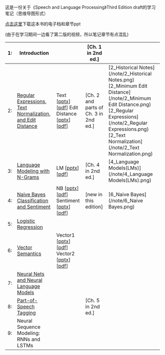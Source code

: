 这是一份关于《Speech and Language Processing》Third Edition draft的学习笔记（思维导图形式）



[点击这里](https://web.stanford.edu/~jurafsky/slp3/)下载这本书的电子档和章节ppt



(由于在学习期间一边看了第二版的视频，所以笔记章节有点混乱)



| 1:   | Introduction                                                 |                                                              | [Ch. 1 in 2nd ed.]                    |                                                              |
| ---- | ------------------------------------------------------------ | ------------------------------------------------------------ | ------------------------------------- | ------------------------------------------------------------ |
| 2:   | [Regular Expressions, Text Normalization, and Edit Distance](https://web.stanford.edu/~jurafsky/slp3/2.pdf) | Text [[pptx](https://web.stanford.edu/~jurafsky/slp3/slides/2_TextProc.pptx)][[pdf](https://web.stanford.edu/~jurafsky/slp3/slides/2_TextProc.pdf)] Edit Distance [[pptx](https://web.stanford.edu/~jurafsky/slp3/slides/2_EditDistance.pptx)][[pdf](https://web.stanford.edu/~jurafsky/slp3/slides/2_EditDistance.pdf)] | [Ch. 2 and parts of Ch. 3 in 2nd ed.] | [2_Historical Notes](/note/2_Historical Notes.png)   [2_Minimum Edit Distance](/note/2_Minimum Edit Distance.png) [2_Regular Expressions](/note/2_Regular Expressions.png) [2_Text Normalization](/note/2_Text Normalization.png) |
| 3:   | [Language Modeling with N-Grams](https://web.stanford.edu/~jurafsky/slp3/3.pdf) | LM [[pptx](https://web.stanford.edu/~jurafsky/slp3/slides/LM_4.pptx)] [[pdf](https://web.stanford.edu/~jurafsky/slp3/slides/LM_4.pdf)] | [Ch. 4 in 2nd ed.]                    | [4_Language Models(LMs)](/note/4_Language Models(LMs).png)   |
| 4:   | [Naive Bayes Classification and Sentiment](https://web.stanford.edu/~jurafsky/slp3/4.pdf) | NB [[pptx](https://web.stanford.edu/~jurafsky/slp3/slides/7_NB.pptx)] [[pdf](https://web.stanford.edu/~jurafsky/slp3/slides/7_NB.pdf)] Sentiment [[pptx](https://web.stanford.edu/~jurafsky/slp3/slides/7_Sent.pptx)] [[pdf](https://web.stanford.edu/~jurafsky/slp3/slides/7_Sent.pdf)] | [new in this edition]                 | [6_Naive Bayes](/note/6_Naive Bayes.png)                     |
| 5:   | [Logistic Regression](https://web.stanford.edu/~jurafsky/slp3/5.pdf) |                                                              |                                       |                                                              |
| 6:   | [Vector Semantics](https://web.stanford.edu/~jurafsky/slp3/6.pdf) | Vector1 [[pptx](https://web.stanford.edu/~jurafsky/slp3/slides/vector1.pptx)] [[pdf](https://web.stanford.edu/~jurafsky/slp3/slides/vector1.pdf)] Vector2 [[pptx](https://web.stanford.edu/~jurafsky/slp3/slides/vector2.pptx)] [[pdf](https://web.stanford.edu/~jurafsky/slp3/slides/vector2.pdf)] |                                       |                                                              |
| 7:   | [Neural Nets and Neural Language Models](https://web.stanford.edu/~jurafsky/slp3/7.pdf) |                                                              |                                       |                                                              |
| 8:   | [Part-of-Speech Tagging](https://web.stanford.edu/~jurafsky/slp3/8.pdf) |                                                              | [Ch. 5 in 2nd ed.]                    |                                                              |
| 9:   | Neural Sequence Modeling: RNNs and LSTMs                     |                                                              |                                       |                                                              |